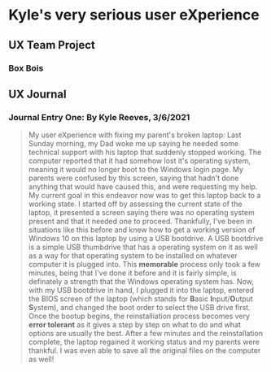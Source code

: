 # Kyle's very serious user eXperience


## UX Team Project
  ### Box Bois 


## UX Journal
  ### Journal Entry One: By Kyle Reeves, 3/6/2021
  > My user eXperience with fixing my parent's broken laptop:
Last Sunday morning, my Dad woke me up saying he needed some technical support with his laptop that suddenly stopped working. The computer reported that it had somehow lost it's operating system, meaning it would no longer boot to the Windows login page. My parents were confused by this screen, saying that hadn't done anything that would have caused this, and were requesting my help. My current goal in this endeavor now was to get this laptop back to a working state. I started off by assessing the current state of the laptop, it presented a screen saying there was no operating system present and that it needed one to proceed. Thankfully, I've been in situations like this before and knew how to get a working version of Windows 10 on this laptop by using a USB bootdrive. A USB bootdrive is a simple USB thumbdrive that has a operating system on it as well as a way for that operating system to be installed on whatever computer it is plugged into. This **memorable** process only took a few minutes, being that I've done it before and it is fairly simple, is definately a strength that the Windows operating system has. Now, with my USB bootdrive in hand, I plugged it into the laptop, entered the BIOS screen of the laptop (which stands for **B**asic **I**nput/**O**utput **S**ystem), and changed the boot order to select the USB drive first. Once the bootup begins, the reinstalliation process becomes very **error tolerant** as it gives a step by step on what to do and what options are usually the best. After a few minutes and the reinstallation complete, the laptop regained it working status and my parents were thankful. I was even able to save all the original files on the computer as well! 
